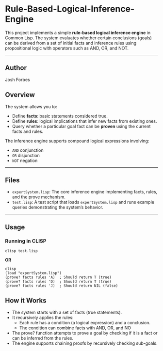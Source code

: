 # Rule-Based-Logical-Inference-Engine

This project implements a simple **rule-based logical inference engine** in Common Lisp. The system evaluates whether certain conclusions (goals) can be derived from a set of initial facts and inference rules using propositional logic with operators such as AND, OR, and NOT.

---

## Author

Josh Forbes

## Overview

The system allows you to:

- Define **facts**: basic statements considered true.
- Define **rules**: logical implications that infer new facts from existing ones.
- Query whether a particular goal fact can be **proven** using the current facts and rules.

The inference engine supports compound logical expressions involving:
- `AND` conjunction
- `OR` disjunction
- `NOT` negation

---

## Files

- `expertSystem.lisp`: The core inference engine implementing facts, rules, and the prove mechanism.
- `test.lisp`: A test script that loads `expertSystem.lisp` and runs example queries demonstrating the system’s behavior.

---

## Usage

### Running in CLISP
~~~~~~~~~~~~~~~~
clisp test.lisp
~~~~~~~~~~~~~~~~
**OR**
~~~~~~~~~~~~~~~~~
clisp
(load "expertSystem.lisp")
(prove? facts rules 'A)  ; Should return T (true)
(prove? facts rules 'D)  ; Should return T (true)
(prove? facts rules 'J)  ; Should return NIL (false)
~~~~~~~~~~~~~~~~~~

## How it Works
* The system starts with a set of facts (true statements).
* It recursively applies the rules:
  * Each rule has a condition (a logical expression) and a conclusion.
  * The condition can combine facts with AND, OR, and NO
* The prove? function attempts to prove a goal by checking if it is a fact or can be inferred from the rules.
* The engine supports chaining proofs by recursively checking sub-goals.

